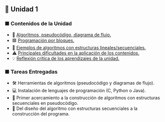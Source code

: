 ## 🧩 Unidad 1

### ■ Contenidos de la Unidad
- 📝 [Algoritmos, pseudocódigo, diagrama de flujo.](Algoritmos.md)
- 🟦 [Programación por bloques.](bloques.md)
- 🔹 [Ejemplos de algoritmos con estructuras lineales/secuenciales.](Ejemplos.md)
- ⚠️ [Principales dificultades en la aplicación de los contenidos.](dificultades.md)
- 💡 [Reflexión crítica de los aprendizajes de la unidad.](reflexion.md)

### ■ Tareas Entregadas
- 🛠️ Herramientas de algoritmos (pseudocódigo y diagramas de flujo).
- 💻 Instalación de lenguajes de programación (C, Python o Java).
- 🚀 Primer acercamiento a la construcción de algoritmos con estructuras secuenciales en pseudocódigo.
- 🔄 Del diseño del algoritmo con estructuras secuenciales a la construcción del programa.
